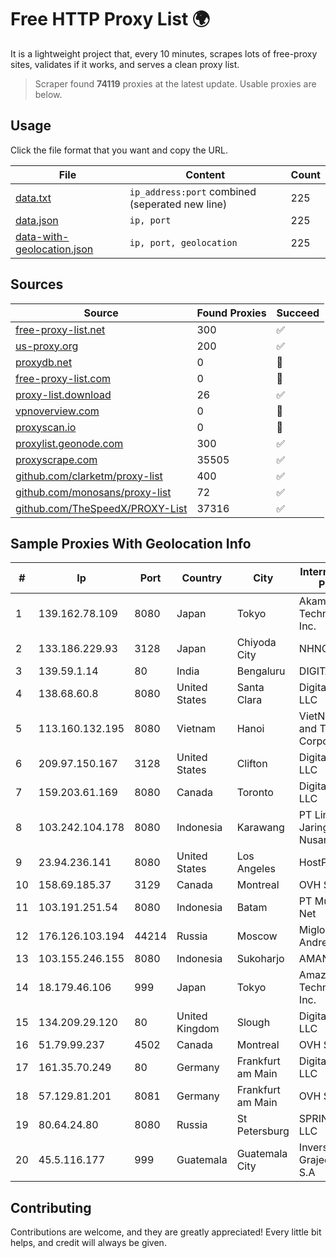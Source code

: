 
# Free HTTP Proxy List 🌍

It is a lightweight project that, every 10 minutes, scrapes lots of free-proxy sites, validates if it works, and serves a clean proxy list.


> Scraper found **74119** proxies at the latest update. Usable proxies are below.

## Usage

Click the file format that you want and copy the URL.


|File|Content|Count|
|----|-------|-----|
|[data.txt](https://raw.githubusercontent.com/themiralay/Proxy-List-World/master/data.txt)|`ip_address:port` combined (seperated new line)|225|
|[data.json](https://raw.githubusercontent.com/themiralay/Proxy-List-World/master/data.json)|`ip, port`|225|
|[data-with-geolocation.json](https://raw.githubusercontent.com/themiralay/Proxy-List-World/master/data-with-geolocation.json)|`ip, port, geolocation`|225|

## Sources

|Source|Found Proxies|Succeed|
|------|-------------|-------|
|[free-proxy-list.net](https://free-proxy-list.net)|300|✅|
|[us-proxy.org](https://www.us-proxy.org)|200|✅|
|[proxydb.net](http://proxydb.net)|0|🚫|
|[free-proxy-list.com](https://free-proxy-list.com/?page=&port=&type%5B%5D=http&type%5B%5D=https&up_time=0&search=Search)|0|🚫|
|[proxy-list.download](https://www.proxy-list.download/HTTP)|26|✅|
|[vpnoverview.com](https://vpnoverview.com/privacy/anonymous-browsing/free-proxy-servers)|0|🚫|
|[proxyscan.io](https://www.proxyscan.io)|0|🚫|
|[proxylist.geonode.com](https://proxylist.geonode.com/api/proxy-list?limit=300&page=1&sort_by=lastChecked&sort_type=desc&protocols=http,https)|300|✅|
|[proxyscrape.com](https://api.proxyscrape.com/v2/?request=displayproxies&protocol=http&timeout=10000&country=all&ssl=all&anonymity=all)|35505|✅|
|[github.com/clarketm/proxy-list](https://raw.githubusercontent.com/clarketm/proxy-list/master/proxy-list-raw.txt)|400|✅|
|[github.com/monosans/proxy-list](https://raw.githubusercontent.com/monosans/proxy-list/main/proxies/http.txt)|72|✅|
|[github.com/TheSpeedX/PROXY-List](https://raw.githubusercontent.com/TheSpeedX/PROXY-List/master/http.txt)|37316|✅|


## Sample Proxies With Geolocation Info

|#|Ip|Port|Country|City|Internet Service Provider|
|-|--|----|-------|----|-------------------------|
|1|139.162.78.109|8080|Japan|Tokyo|Akamai Technologies, Inc.|
|2|133.186.229.93|3128|Japan|Chiyoda City|NHNCLOUD|
|3|139.59.1.14|80|India|Bengaluru|DIGITALOCEAN|
|4|138.68.60.8|8080|United States|Santa Clara|DigitalOcean, LLC|
|5|113.160.132.195|8080|Vietnam|Hanoi|VietNam Post and Telecom Corporation|
|6|209.97.150.167|3128|United States|Clifton|DigitalOcean, LLC|
|7|159.203.61.169|8080|Canada|Toronto|DigitalOcean, LLC|
|8|103.242.104.178|8080|Indonesia|Karawang|PT Lintas Jaringan Nusantara|
|9|23.94.236.141|8080|United States|Los Angeles|HostPapa|
|10|158.69.185.37|3129|Canada|Montreal|OVH SAS|
|11|103.191.251.54|8080|Indonesia|Batam|PT Mulia Batam Net|
|12|176.126.103.194|44214|Russia|Moscow|Miglovets Egor Andreevich|
|13|103.155.246.155|8080|Indonesia|Sukoharjo|AMANNA|
|14|18.179.46.106|999|Japan|Tokyo|Amazon Technologies Inc.|
|15|134.209.29.120|80|United Kingdom|Slough|DigitalOcean, LLC|
|16|51.79.99.237|4502|Canada|Montreal|OVH SAS|
|17|161.35.70.249|80|Germany|Frankfurt am Main|DigitalOcean, LLC|
|18|57.129.81.201|8081|Germany|Frankfurt am Main|OVH SAS|
|19|80.64.24.80|8080|Russia|St Petersburg|SPRINTHOST.RU LLC|
|20|45.5.116.177|999|Guatemala|Guatemala City|Inversiones Grajeda Andrade S.A|



## Contributing

Contributions are welcome, and they are greatly appreciated! Every
little bit helps, and credit will always be given.

